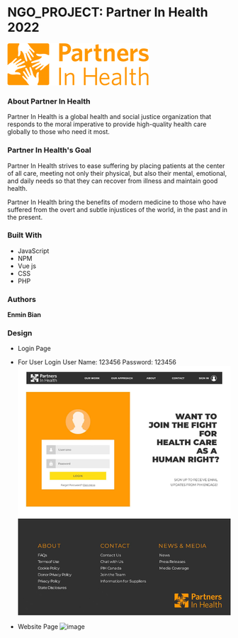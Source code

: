 # NGO_PROJECT: Partner In Health 2022

![image](https://github.com/enminBian/NGO_PROJECT/blob/main/vue/src/assets/images/logo-orange.png)

### About Partner In Health

Partner In Health is a global health and social justice organization that responds to the moral imperative to provide high-quality health care globally to those who need it most.


### Partner In Health's Goal

Partner In Health strives to ease suffering by placing patients at the center of all care, meeting not only their physical, but also their mental, emotional, and daily needs so that they can recover from illness and maintain good health.

Partner In Health bring the benefits of modern medicine to those who have suffered from the overt and subtle injustices of the world, in the past and in the present.

### Built With

- JavaScript
- NPM
- Vue js
- CSS
- PHP

### Authors
**Enmin Bian**

### Design

- Login Page
- For User Login
User Name: 123456
Password: 123456
![image](https://github.com/enminBian/imagesave/blob/main/Login%20Page.jpg)

- Website Page
![image](https://github.com/enminBian/imagesave/blob/main/website%20design.png)

